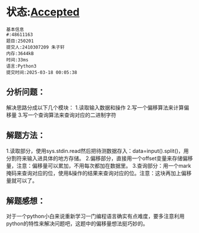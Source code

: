 # 状态:[Accepted](http://xzmdsa.openjudge.cn/2025hw2/solution/48611163/)
```
基本信息
#:48611163
题目:250201
提交人:2410307209 朱子轩
内存:3644kB
时间:33ms
语言:Python3
提交时间:2025-03-18 00:05:38
```


## 分析问题：
解决思路分成以下几个模块：
1.读取输入数据和操作
2.写一个偏移算法来计算偏移量
3.写一个查询算法来查询对应的二进制字符

## 解题方法：
1.读取部分，使用sys.stdin.read然后把待测数据存入：data=input().split()，用分割符来输入进具体的地方存储。
2.偏移部分，直接用一个offset变量来存储偏移量，注意：偏移量可以累加，不用每次都加在数据里。
3.查询部分：用一个mark掩码来查询对应的位，使用&操作的结果来查询对应的位。注意：这块再加上偏移量就可以了。

## 解题感想：
对于一个python小白来说重新学习一门编程语言确实有点难度，要多注意利用python的特性来解决问题吧，这题中的偏移量想法挺巧妙的。



